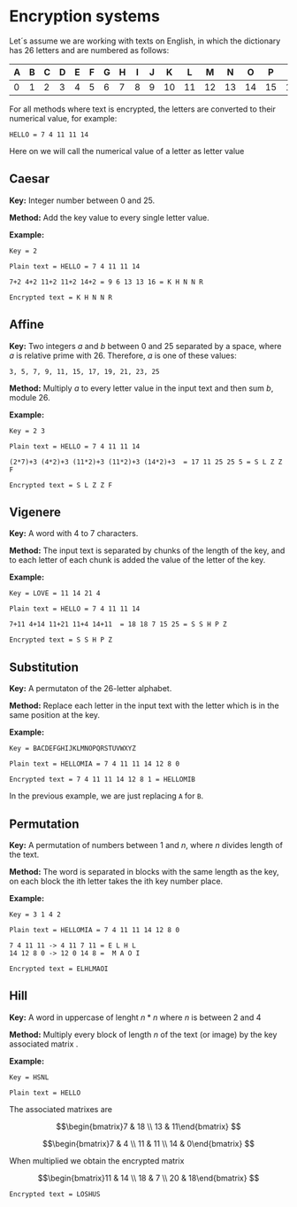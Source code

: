 # Encryption systems

Let´s assume we are working with texts on English, in which the dictionary has 26 letters and are numbered as follows:

| A | B | C | D | E | F | G | H | I | J | K  | L  | M  | N  | O  | P  | Q  | R  | S  | T  | U  | V  | W  | X  | Y  | Z  |
|---|---|---|---|---|---|---|---|---|---|----|----|----|----|----|----|----|----|----|----|----|----|----|----|----|----|
| 0 | 1 | 2 | 3 | 4 | 5 | 6 | 7 | 8 | 9 | 10 | 11 | 12 | 13 | 14 | 15 | 16 | 17 | 18 | 19 | 20 | 21 | 22 | 23 | 24 | 25 |

For all methods where text is encrypted, the letters are converted to their numerical value, for example: 

    HELLO = 7 4 11 11 14

Here on we will call the numerical value of a letter as letter value

## Caesar
**Key:** Integer number between $0$ and $25$.

**Method:** Add the key value to every single letter value.

**Example:** 

    Key = 2

    Plain text = HELLO = 7 4 11 11 14

    7+2 4+2 11+2 11+2 14+2 = 9 6 13 13 16 = K H N N R
    
    Encrypted text = K H N N R


## Affine

**Key:** Two integers $a$ and $b$ between $0$ and $25$ separated by a space, where $a$ is relative prime with $26$. Therefore, $a$ is one of these values:

    3, 5, 7, 9, 11, 15, 17, 19, 21, 23, 25

**Method:** Multiply $a$ to every letter value in the input text and then sum $b$, module $26$.

**Example:** 

    Key = 2 3

    Plain text = HELLO = 7 4 11 11 14

    (2*7)+3 (4*2)+3 (11*2)+3 (11*2)+3 (14*2)+3  = 17 11 25 25 5 = S L Z Z F
    
    Encrypted text = S L Z Z F

## Vigenere
**Key:** A word with 4 to 7 characters.

**Method:** The input text is separated by chunks of the length of the key, and to each letter of each chunk is added the value of the letter of the key.

**Example:** 

    Key = LOVE = 11 14 21 4

    Plain text = HELLO = 7 4 11 11 14

    7+11 4+14 11+21 11+4 14+11  = 18 18 7 15 25 = S S H P Z
    
    Encrypted text = S S H P Z

## Substitution

**Key:** A permutaton of the 26-letter alphabet.

**Method:** Replace each letter in the input text with the letter which is in the same position at the key.

**Example:** 

    Key = BACDEFGHIJKLMNOPQRSTUVWXYZ 

    Plain text = HELLOMIA = 7 4 11 11 14 12 8 0

    Encrypted text = 7 4 11 11 14 12 8 1 = HELLOMIB

In the previous example, we are just replacing `A` for `B`.

## Permutation
**Key:** A permutation of numbers between $1$ and $n$, where $n$ divides length of the text.

**Method:** The word is separated in blocks with the same length as the key, on each block the ith letter takes the ith key number place.

**Example:** 

    Key = 3 1 4 2 

    Plain text = HELLOMIA = 7 4 11 11 14 12 8 0

    7 4 11 11 -> 4 11 7 11 = E L H L
    14 12 8 0 -> 12 0 14 8 =  M A O I
    
    Encrypted text = ELHLMAOI


## Hill

**Key:** A word in uppercase of lenght $n* n$ where $n$ is between 2 and 4

**Method:** Multiply every block of length $n$ of the text (or image) by the key associated matrix .

**Example:** 

    Key = HSNL

    Plain text = HELLO
    
The associated matrixes are
    
$$\begin{bmatrix}7 & 18 \\ 13 & 11\end{bmatrix} $$

$$\begin{bmatrix}7 & 4 \\ 11 & 11 \\ 14 & 0\end{bmatrix} $$

When multiplied we obtain the encrypted matrix

$$\begin{bmatrix}11 & 14 \\ 18 & 7 \\ 20 & 18\end{bmatrix} $$

    Encrypted text = LOSHUS

